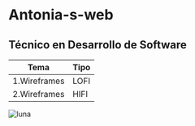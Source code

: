 # Antonia-s-web
Técnico en Desarrollo de Software
---
| Tema | Tipo |
|---------|-------|
|1.Wireframes  | LOFI |
|2.Wireframes  | HIFI|

![luna](http://tinyurl.com/44fb9b9s)